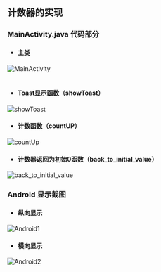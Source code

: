 ## 计数器的实现

### MainActivity.java 代码部分
- #### 主类
![MainActivity](https://github.com/IVY-1999/android_1813066/blob/main/image/1.png) <br><br>
>
>
- #### Toast显示函数（showToast）
![showToast](https://github.com/IVY-1999/android_1813066/blob/main/image/2.png) 
>
>
- #### 计数函数（countUP）
![countUp](https://github.com/IVY-1999/android_1813066/blob/main/image/3.png)

- #### 计数器返回为初始0函数（back_to_initial_value）
![back_to_initial_value](https://github.com/IVY-1999/android_1813066/blob/main/image/4.png)

### Android 显示截图
- #### 纵向显示
![Android1](https://github.com/IVY-1999/android_1813066/blob/main/image/5.png)
- #### 横向显示
![Android2](https://github.com/IVY-1999/android_1813066/blob/main/image/6.png)
 

